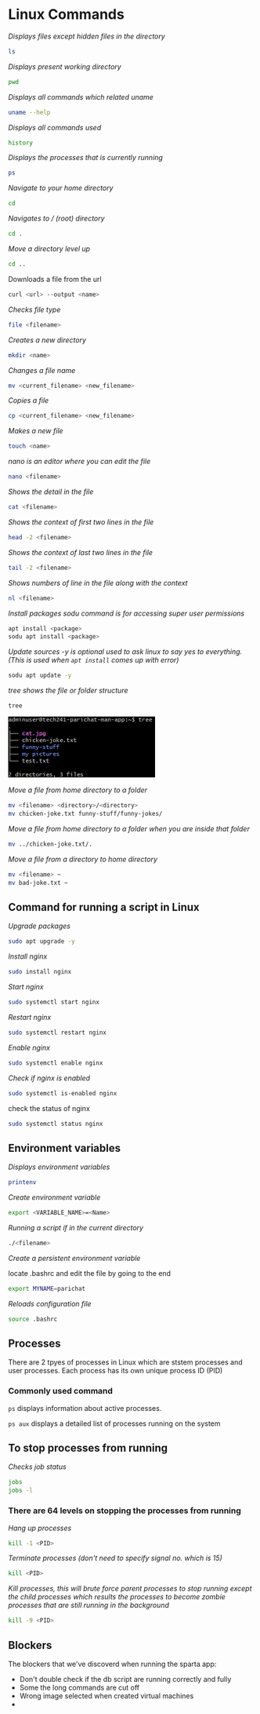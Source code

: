# Linux Commands
*Displays files except hidden files in the directory*
```bash
ls
```
*Displays present working directory*
```bash
pwd
```
*Displays all commands which related uname*
```bash
uname --help
```
*Displays all commands used*
```bash
history
```
*Displays the processes that is currently running*
```bash
ps
```
*Navigate to your home directory*
```bash
cd 
```
*Navigates to / (root) directory*
```bash
cd .
```
*Move a directory level up*
```bash
cd ..
```
Downloads a file from the url 
```bash
curl <url> --output <name>
```
*Checks file type*
```bash
file <filename>
```
*Creates a new directory*
```bash
mkdir <name>
```
*Changes a file name*
```bash
mv <current_filename> <new_filename>
```
*Copies a file*
```bash
cp <current_filename> <new_filename>
```
*Makes a new file*
```bash
touch <name>
```
*nano is an editor where you can edit the file*
```bash
nano <filename>
```
*Shows the detail in the file*
```bash
cat <filename>
```
*Shows the context of first two lines in the file*
```bash
head -2 <filename>
```
*Shows the context of last two lines in the file*
```bash
tail -2 <filename>
```
*Shows numbers of line in the file along with the context*
```bash
nl <filename>
```
*Install packages sodu command is for accessing super user permissions*
```bash
apt install <package>
sodu apt install <package>
```
*Update sources -y is optional used to ask linux to say yes to everything.(This is used when `apt install` comes up with error)*
```bash
sodu apt update -y
```
*tree shows the file or folder structure*
```bash
tree
```
![tree_structure](tree_structure.png)

*Move a file from home directory to a folder*
```bash
mv <filename> <directory>/<directory>
mv chicken-joke.txt funny-stuff/funny-jokes/
```
*Move a file from home directory to a folder when you are inside that folder*
```bash
mv ../chicken-joke.txt/. 
```
*Move a file from a directory to home directory*
```bash
mv <filename> ~
mv bad-joke.txt ~
```

## Command for running a script in Linux
*Upgrade packages*
```bash
sudo apt upgrade -y
```
*Install nginx*
```bash
sudo install nginx
```
*Start nginx*
```bash
sudo systemctl start nginx
```
*Restart nginx*
```bash
sudo systemctl restart nginx
```
*Enable nginx*
```bash
sudo systemctl enable nginx
```
*Check if nginx is enabled*
```bash
sudo systemctl is-enabled nginx
```
check the status of nginx
```bash
sudo systemctl status nginx
```
## Environment variables 
*Displays environment variables*
```bash
printenv
```
*Create environment variable*
```bash
export <VARIABLE_NAME>=<Name>
```
*Running a script if in the current directory*
```bash
./<filename>
```
*Create a persistent environment variable*

locate .bashrc and edit the file by going to the end 
```bash
export MYNAME=parichat
```
*Reloads configuration file*
```bash
source .bashrc
```

## Processes
There are 2 tpyes of processes in Linux which are ststem processes and user processes. Each process has its own unique process ID (PID)

### Commonly used command 
`ps` displays information about active processes.

`ps aux` displays a detailed list of processes running on the system

## To stop processes from running
*Checks job status*
```bash
jobs
jobs -l
```
### There are 64 levels on stopping the processes from running
*Hang up processes*
```bash
kill -1 <PID>
```
*Terminate processes (don't need to specify signal no. which is 15)*
```bash
kill <PID>
```
*Kill processes, this will brute force parent processes to stop running except the child processes which results the processes to become zombie processes that are still running in the background*
```bash
kill -9 <PID>
```

## Blockers

The blockers that we've discoverd when running the sparta app:
* Don't double check if the db script are running correctly and fully
* Some the long commands are cut off
* Wrong image selected when created virtual machines
*   